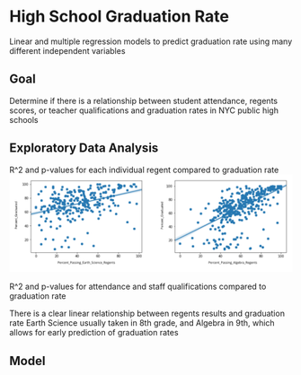 # High School Graduation Rate

Linear and multiple regression models to predict graduation rate using many different independent variables

## Goal
Determine if there is a relationship between student attendance, regents scores, or teacher qualifications and graduation rates in NYC public high schools

## Exploratory Data Analysis
R^2 and p-values for each individual regent compared to graduation rate
![alt text](https://github.com/gracejihaepark/hs_gradrate/blob/master/readme%20images/Screen%20Shot%202020-06-15%20at%204.21.25%20PM.png?raw=true)

R^2 and p-values for attendance and staff qualifications compared to graduation rate


There is a clear linear relationship between regents results and graduation rate
Earth Science usually taken in 8th grade, and Algebra in 9th, which allows for early prediction of graduation rates


## Model
